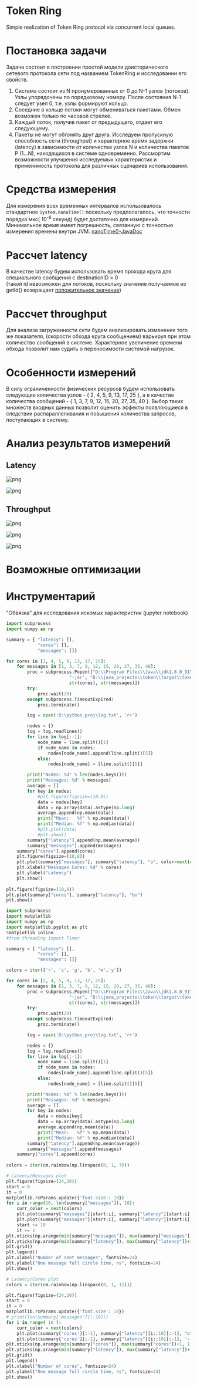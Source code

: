 # Token Ring 
Simple realization of Token Ring protocol via concurrent local queues.
 
# Постановка задачи 
 Задача состоит в построении простой модели доисторического сетевого протокола сети под названием TokenRing и исследовании его свойств. 
 1. Система состоит из N пронумерованных от 0 до N-1 узлов (потоков). Узлы упорядочены по порядковому номеру. После состояния N-1 следует узел 0, т.е. узлы формируют кольцо. 
 2. Соседние в кольце потоки могут обмениваться пакетами. Обмен возможен только по часовой стрелке. 
 3. Каждый поток, получив пакет от предыдущего, отдает его следующему. 
 4. Пакеты не могут обгонять друг друга. 
 Исследуем пропускную способность сети (throughput) и характерное время задержки (latency)
  в зависимости от количества узлов N 
  и количества пакетов P (1...N), находящихся в системе одновременно. 
 Рассмортим возможности улучшения исследуемых характеристик и применимость 
 протокола для различных сценариев использования.
 
# Средства измерения
Для измерения всех временных интервалов использовалось стандартное ``` System.nanoTime() ``` 
поскольку предполагалось, что точности порядка мкс( 10<sup>-6</sup> секунд) будет достаточно для измерений. 
Минимальное время имеет погрешность, связанную с точностью измерения времени внутри JVM. 
[nanoTime()-JavaDoc](https://docs.oracle.com/javase/7/docs/api/java/lang/System.html#nanoTime())

# Рассчет latency
В качестве latency  будем использовать время прохода круга для специального сообщения с 
destinationID = 0 <br>(такой id невозможен для потоков, поскольку значение получаемое из getId() возвращает 
[положительное значение](https://docs.oracle.com/javase/6/docs/api/java/lang/Thread.html#getId()))</br>

# Рассчет throughput
Для анализа загруженности сети будем анализировать изменение того же показателя, (скорости обхода круга сообщением)
варьируя при этом количество сообщений в системе. Характерное увеличение времени обхода позволит
нам судить о переносимости системой нагрузок.

# Особенности измерений
В силу ограниченности физических ресурсов будем использовать следующие количества узлов - { 2, 4, 5, 9, 13, 17, 25 },
 а в качестве количества сообщений - { 1, 3, 7, 9, 12, 15, 20, 27, 35, 40 }. Выбор таких множеств входных
данных позволит оценить эффекты появляющиеся в следствии распараллеливания и повышения количества запросов, 
поступающих в систему.

# Анализ результатов измерений
## Latency
![png](plots/out_raw.png)

![png](plots/out_1_norm.png)

## Throughput
![png](plots/out_2_raw.png)

![png](plots/out_throu_ns.png)

![png](plots/out_throu_msg.png)

# Возможные оптимизации


# Инструментарий
"Обвязка" для исследования искомых характеристик (jupyter notebook)

```python
import subprocess
import numpy as np

summary = { "latency": [],
            "cores": [],
            "messages": []}

for cores in [2, 4, 5, 9, 13, 17, 25]:
    for messages in [1, 3, 7, 9, 12, 15, 20, 27, 35, 40]:
        proc = subprocess.Popen(["D:\\Program Files\\Java\\jdk1.8.0_91\\bin\\java", 
                        "-jar", "D:\\java_projects\\token\\target\\token-1.0-SNAPSHOT.jar", 
                        str(cores), str(messages)])
        try:
            proc.wait(20)
        except subprocess.TimeoutExpired:
            proc.terminate()

        log = open('D:\python_proj\log.txt', 'r+')

        nodes = {}
        log = log.readlines()
        for line in log[:-1]:
            node_name = line.split()[1]
            if node_name in nodes:
                nodes[node_name].append(line.split()[5])
            else:
                nodes[node_name] = [line.split()[5]] 

        print("Nodes: %d" % len(nodes.keys()))
        print("Messages: %d" % messages)
        average = []
        for key in nodes: 
            #plt.figure(figsize=(10,8))
            data = nodes[key]
            data = np.array(data).astype(np.long)
            average.append(np.mean(data))
            print("Mean:   %f" % np.mean(data))
            print("Median: %f" % np.median(data))
            #plt.plot(data)
            #plt.show()
        summary["latency"].append(np.mean(average))
        summary["messages"].append(messages)
    summary["cores"].append(cores)
    plt.figure(figsize=(10,8))
    plt.plot(summary["messages"], summary["latency"], "o", color=next(colors))
    plt.xlabel("Messages Cores: %d" % cores)
    plt.ylabel("Latency")
    plt.show()
    
plt.figure(figsize=(10,8))
plt.plot(summary["cores"], summary["latency"], "bo")
plt.show()
```
```python
import subprocess
import matplotlib
import numpy as np
import matplotlib.pyplot as plt
%matplotlib inline
#from threading import Timer

summary = { "latency": [],
            "cores": [],
            "messages": []}

colors = iter(['r', 'c', 'g', 'b', 'm','y'])

for cores in [2, 4, 5, 9, 13, 17, 25]:
    for messages in [1, 3, 7, 9, 12, 15, 20, 27, 35, 40]:
        proc = subprocess.Popen(["D:\\Program Files\\Java\\jdk1.8.0_91\\bin\\java", 
                        "-jar", "D:\\java_projects\\token\\target\\token-1.0-SNAPSHOT.jar", 
                        str(cores), str(messages)])
        try:
            proc.wait(20)
        except subprocess.TimeoutExpired:
            proc.terminate()

        log = open('D:\python_proj\log.txt', 'r+')

        nodes = {}
        log = log.readlines()
        for line in log[:-1]:
            node_name = line.split()[1]
            if node_name in nodes:
                nodes[node_name].append(line.split()[5])
            else:
                nodes[node_name] = [line.split()[5]] 

        print("Nodes: %d" % len(nodes.keys()))
        print("Messages: %d" % messages)
        average = []
        for key in nodes: 
            data = nodes[key]
            data = np.array(data).astype(np.long)
            average.append(np.mean(data))
            print("Mean:   %f" % np.mean(data))
            print("Median: %f" % np.median(data))
        summary["latency"].append(np.mean(average))
        summary["messages"].append(messages)
    summary["cores"].append(cores)
    
colors = iter(cm.rainbow(np.linspace(0, 1, 7)))

# Latency/Messages plot
plt.figure(figsize=(24,20))
start = 0
it = 0 
matplotlib.rcParams.update({'font.size': 18})
for i in range(10, len(summary["messages"]), 10):
    curr_color = next(colors)
    plt.plot(summary["messages"][start:i], summary["latency"][start:i], "o", color=curr_color, label=(str(summary['cores'][it]) + " nodes")) 
    plt.plot(summary["messages"][start:i], summary["latency"][start:i], '--',  color = curr_color )
    start += 10
    it += 1
plt.xticks(np.arange(min(summary["messages"]), max(summary["messages"])+1, 2.0))
plt.yticks(np.arange(min(summary["latency"]), max(summary["latency"])+1, 200.0))
plt.grid()
plt.legend()
plt.xlabel("Number of sent messages", fontsize=24)
plt.ylabel("One message full circle time, ns", fontsize=24)
plt.show()

# Latency/Cores plot
colors = iter(cm.rainbow(np.linspace(0, 1, 11)))

plt.figure(figsize=(24,20))
start = 0
it = 0 
matplotlib.rcParams.update({'font.size': 18})
# print(len(summary['messages'][:-10]))
for i in range( 10 ):
    curr_color = next(colors)
    plt.plot(summary['cores'][:-1], summary["latency"][i::10][:-1], "o", color=curr_color, label=(str(summary['messages'][i::10][0]) + " messages")) 
    plt.plot(summary['cores'][:-1], summary["latency"][i::10][:-1], '--',  color = curr_color )
plt.xticks(np.arange(min(summary["cores"]), max(summary["cores"])+1, 1.0))
plt.yticks(np.arange(min(summary["latency"]), max(summary["latency"])+1, 200.0))
plt.grid()
plt.legend()
plt.xlabel("Number of cores", fontsize=24)
plt.ylabel("One message full circle time, ns", fontsize=24)
plt.show()
```